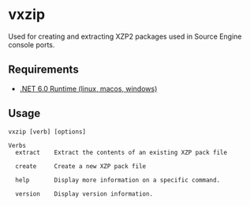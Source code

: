 # vxzip
Used for creating and extracting XZP2 packages used in Source Engine console ports.

## Requirements

* [.NET 6.0 Runtime (linux, macos, windows)](https://dotnet.microsoft.com/en-us/download/dotnet/6.0)

## Usage

```
vxzip [verb] [options]

Verbs
  extract    Extract the contents of an existing XZP pack file

  create     Create a new XZP pack file

  help       Display more information on a specific command.

  version    Display version information.

```
